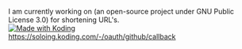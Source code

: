 I am currently working on (an open-source project under GNU Public License 3.0) for shortening URL's.
<br>
<a href="https://koding.com/"> <img src="http://koding-cdn.s3.amazonaws.com/badges/made-with-koding/v1/koding_badge_SquareDark.png" srcset="http://koding-cdn.s3.amazonaws.com/badges/made-with-koding/v1/koding_badge_SquareDark.png 1x, http://koding-cdn.s3.amazonaws.com/badges/made-with-koding/v1/koding_badge_SquareDark@2x.png 2x" alt="Made with Koding" /><br>https://soloing.koding.com/-/oauth/github/callback</a>
